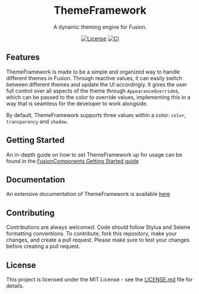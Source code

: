 <div align="center">

# ThemeFramework

A dynamic theming engine for Fusion.

[![License](https://img.shields.io/github/license/virtualbutfake/theme-framework?style=flat)](https://github.com/virtualbutfake/theme-framework/blob/master/LICENSE.md)
[![CI](https://github.com/virtualbutfake/theme-framework/actions/workflows/ci.yaml/badge.svg)](https://github.com/virtualbutfake/theme-framework/actions)

</div>

## Features

ThemeFramework is made to be a simple and organized way to handle different themes in Fusion. Through reactive values, it can easily switch between different themes and update the UI accordingly.
It gives the user full control over all aspects of the theme through `AppearanceOverride`s, which can be passed to the color to override values, implementing this in a way that is seamless for the developer to work alongside.

By default, ThemeFramework supports three values within a color: `color`, `transparency` and `shadow`.

## Getting Started

An in-depth guide on how to set ThemeFramework up for usage can be found in the [FusionComponents Getting Started guide](https://docs.tijne.net/fusioncomponents/getting-started)

## Documentation

An extensive documentation of ThemeFramework is available [here](https://docs.tijne.net/fusioncomponents/libs/theme-framework)

## Contributing

Contributions are always welcomed. Code should follow Stylua and Selene formatting conventions. To contribute, fork this repository, make your changes, and create a pull request. Please make sure to test your changes before creating a pull request.

## License

This project is licensed under the MIT License - see the [LICENSE.md](https://github.com/virtualbutfake/theme-framework/blob/main/LICENSE.md) file for details.
